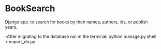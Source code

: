 # BookSearch
Django app. to search for books by their names, authors, ids, or publish years.

-After migrating to the database run in the terminal: python manage.py shell < import_db.py

